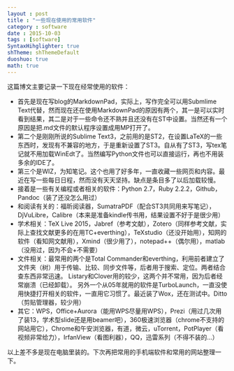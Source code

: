 ```yaml
---
layout : post
title : "一些现在使用的常用软件"
category : software
date : 2015-10-03
tags : [software]
SyntaxHihglighter: true
shTheme: shThemeDefault 
duoshuo: true 
math: true
---
```


这篇博文主要记录一下现在经常使用的软件：

- 首先是现在写blog的MarkdownPad，实际上，写作完全可以用Submlime Text代替，然而现在还在使用MarkdownPad的原因有两个，其一是可以实时看到结果，其二是对于一些命令还不熟并且还没有在ST中设置。当然还有一个原因是把.md文件的默认程序设置成用MP打开了。
- 第二个是刚刚所说的Sublime Text3，之前用的是ST2，在设置LaTeX的一些东西时，发现有不兼容的地方，于是重新设置了ST3。自从有了ST3，写tex笔记就不用加载WinEdt了。当然编写Python文件也可以直接运行，再也不用装多余的IDE了。
- 第三个是WIZ，为知笔记。这个也用了好多年，一直收藏一些网页和内容。最近在写一些每日日程，然而没有天天坚持。缺点是条目多了以后加载较慢。
- 接着是一些有关编程或者相关的软件：Python 2.7，Ruby 2.2.2，Github，Pandoc（装了还没怎么用过）
- 和阅读有关的：福昕阅读器，SumatraPDF（配合ST3共同用来写笔记），DjVuLibre，Calibre（本来是准备kindle传书用，结果设置不好于是很少用）
- 学术相关：TeX Live 2015，Jabref（参考文献），Zotero（同样参考文献，实际上查找文献更多的在用TC+everthing），TeXstudio（还没开始用），知网的软件（看知网文献用），Xmind（很少用了），notepad++（偶尔用），matlab（没用过，因为不会+不需要）
- 文件相关：最常用的两个是Total Commander和everthing，利用前者建立了文件夹（树）用于传输、比较、同步文件等，后者用于搜索、定位。两者结合查东西非常迅速。 Listary和Clover用的较少，这两个并不常用，因为后者经常崩溃（已经卸载）。 另外一个从05年就用的软件是TurboLaunch，一直没使用快捷打开相关的软件，一直用它习惯了。最近装了Wox，还在测试中。Ditto（剪贴管理器，较少用）
- 其它：WPS，Office+Aurora（能用WPS尽量用WPS），Prezi（用过几次用了装13，学术型slide还是用beamer吧），360极速浏览器（chrome不支持的网站用它），Chrome和午安浏览器，有道，微云，uTorrent，PotPlayer（看视频非常给力），IrfanView（看图利器），QQ，迅雷系列（不得不装的...）

以上差不多是现在电脑里装的。下次再把常用的手机端软件和常用的网站整理一下。


